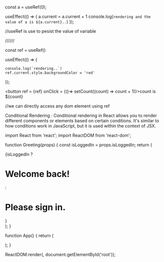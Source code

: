 const a = useRef(0);

useEffect(() => {
    a.current = a.current + 1
    console.log(`rendering and the value of a is ${a.current}..`)
});

//useRef is use to pesist the value of variable 

//////

const ref = useRef()

useEffect(() => {
    
    console.log(`rendering..`)
    ref.current.style.backgroundColor = 'red'
});


<button ref = {ref} onClick = {()=> 
    setCount((count) => count + 1)}>count is ${count}</button>

//we can directly access any dom element using ref


Conditional Rendering : Conditional rendering in React allows you to render different components or elements based on certain conditions. It's similar to how conditions work in JavaScript, but it is used within the context of JSX.


import React from 'react';
import ReactDOM from 'react-dom';

function Greeting(props) {
  const isLoggedIn = props.isLoggedIn;
  return (
    <div>
      {isLoggedIn ? <h1>Welcome back!</h1> : <h1>Please sign in.</h1>}
    </div>
  );
}

function App() {
  return (
    <div>
      <Greeting isLoggedIn={true} />
      <Greeting isLoggedIn={false} />
    </div>
  );
}

ReactDOM.render(<App />, document.getElementById('root'));

